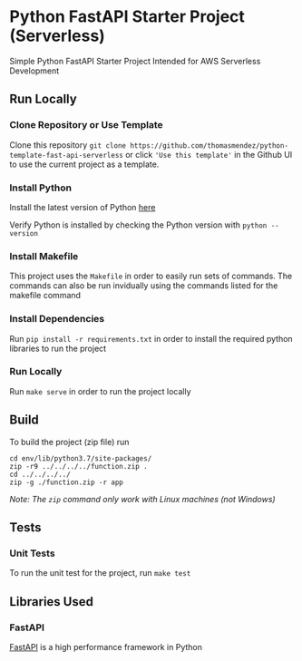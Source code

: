# Python FastAPI Starter Project (Serverless)

Simple Python FastAPI Starter Project Intended for AWS Serverless Development

## Run Locally

### Clone Repository or Use Template

Clone this repository `git clone https://github.com/thomasmendez/python-template-fast-api-serverless` or click `'Use this template'` in the Github UI to use the current project as a template.

### Install Python

Install the latest version of Python [here](https://www.python.org/downloads/)

Verify Python is installed by checking the Python version with `python --version`

### Install Makefile

This project uses the `Makefile` in order to easily run sets of commands. The commands can also be run invidually using the commands listed for the makefile command

### Install Dependencies

Run `pip install -r requirements.txt` in order to install the required python libraries to run the project

### Run Locally

Run `make serve` in order to run the project locally

## Build

To build the project (zip file) run

```
cd env/lib/python3.7/site-packages/
zip -r9 ../../../../function.zip .
cd ../../../../
zip -g ./function.zip -r app
```

_Note: The `zip` command only work with Linux machines (not Windows)_

## Tests

### Unit Tests

To run the unit test for the project, run `make test`

## Libraries Used

### FastAPI

[FastAPI](https://fastapi.tiangolo.com/) is a high performance framework in Python

